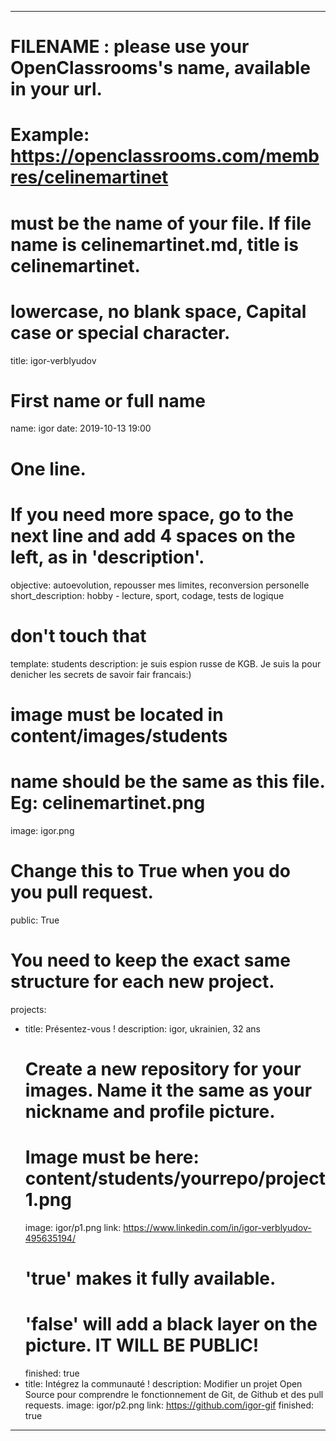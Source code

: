 ---

# FILENAME : please use your OpenClassrooms's name, available in your url.
# Example: https://openclassrooms.com/membres/celinemartinet
# must be the name of your file. If file name is celinemartinet.md, title is celinemartinet.
# lowercase, no blank space, Capital case or special character.
title: igor-verblyudov

# First name or full name
name: igor
date: 2019-10-13 19:00

# One line.
# If you need more space, go to the next line and add 4 spaces on the left, as in 'description'.
objective: autoevolution, repousser mes limites, reconversion personelle
short_description: hobby - lecture, sport, codage, tests de logique

# don't touch that
template: students
description:
	je suis espion russe de KGB. Je suis la pour denicher les secrets de savoir fair francais:)
    
# image must be located in content/images/students
# name should be the same as this file. Eg: celinemartinet.png
image: igor.png

# Change this to True when you do you pull request.
public: True

# You need to keep the exact same structure for each new project.
projects:
  - title: Présentez-vous !
    description: igor, ukrainien, 32 ans
    # Create a new repository for your images. Name it the same as your nickname and profile picture.
    # Image must be here: content/students/yourrepo/project1.png
    image: igor/p1.png
    link: https://www.linkedin.com/in/igor-verblyudov-495635194/
    # 'true' makes it fully available.
    # 'false' will add a black layer on the picture. IT WILL BE PUBLIC!
    finished: true
  - title: Intégrez la communauté !
    description: Modifier un projet Open Source pour comprendre le fonctionnement de Git, de Github et des pull requests. 
    image: igor/p2.png
    link: https://github.com/igor-gif
    finished: true
---